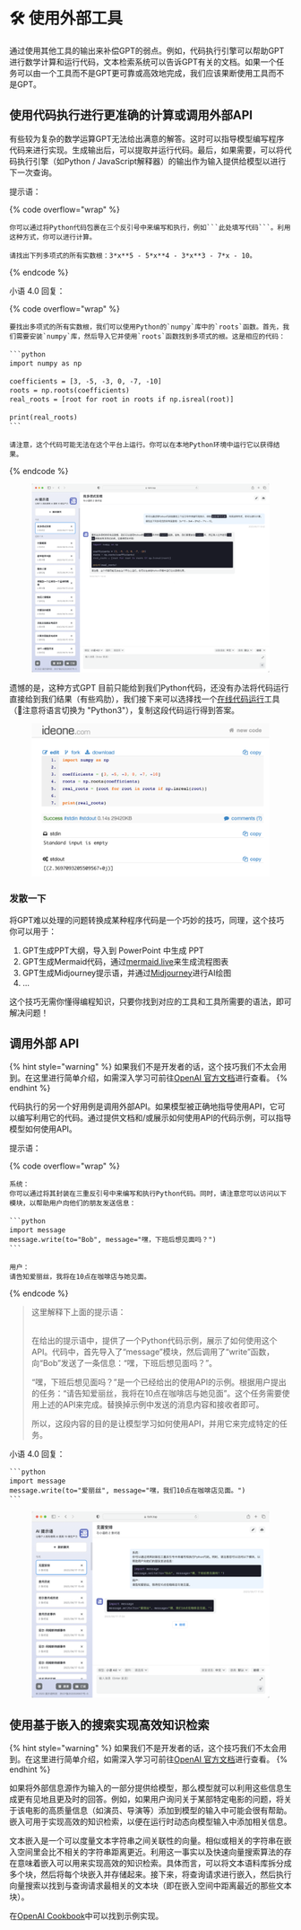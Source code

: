 # 🛠️ 使用外部工具

通过使用其他工具的输出来补偿GPT的弱点。例如，代码执行引擎可以帮助GPT进行数学计算和运行代码，文本检索系统可以告诉GPT有关的文档。如果一个任务可以由一个工具而不是GPT更可靠或高效地完成，我们应该果断使用工具而不是GPT。

## 使用代码执行进行更准确的计算或调用外部API

有些较为复杂的数学运算GPT无法给出满意的解答。这时可以指导模型编写程序代码来进行实现。生成输出后，可以提取并运行代码。最后，如果需要，可以将代码执行引擎（如Python / JavaScript解释器）的输出作为输入提供给模型以进行下一次查询。

提示语：

{% code overflow="wrap" %}
````
你可以通过将Python代码包裹在三个反引号中来编写和执行，例如```此处填写代码```。利用这种方式，你可以进行计算。

请找出下列多项式的所有实数根：3*x**5 - 5*x**4 - 3*x**3 - 7*x - 10。
````
{% endcode %}

小语 4.0 回复：

{% code overflow="wrap" %}
````
要找出多项式的所有实数根，我们可以使用Python的`numpy`库中的`roots`函数。首先，我们需要安装`numpy`库，然后导入它并使用`roots`函数找到多项式的根。这是相应的代码：

```python
import numpy as np

coefficients = [3, -5, -3, 0, -7, -10]
roots = np.roots(coefficients)
real_roots = [root for root in roots if np.isreal(root)]

print(real_roots)
```

请注意，这个代码可能无法在这个平台上运行。你可以在本地Python环境中运行它以获得结果。
````
{% endcode %}

<figure><img src="../.gitbook/assets/image (13).png" alt=""><figcaption></figcaption></figure>

遗憾的是，这种方式GPT 目前只能给到我们Python代码，还没有办法将代码运行直接给到我们结果（有些鸡肋），我们接下来可以选择找一个[在线代码运行](https://ideone.com/)工具（📢注意将语言切换为 "Python3"），复制这段代码运行得到答案。

<figure><img src="../.gitbook/assets/image (61).png" alt=""><figcaption></figcaption></figure>

### 发散一下

将GPT难以处理的问题转换成某种程序代码是一个巧妙的技巧，同理，这个技巧你可以用于：

1. GPT生成PPT大纲，导入到 PowerPoint 中生成 PPT
2. GPT生成Mermaid代码，通过[mermaid.live](https://mermaid.live/)来生成流程图表
3. GPT生成Midjourney提示语，并通过[Midjourney](https://www.midjourney.com/)进行AI绘图
4. ...

这个技巧无需你懂得编程知识，只要你找到对应的工具和工具所需要的语法，即可解决问题！

## 调用外部 API

{% hint style="warning" %}
如果我们不是开发者的话，这个技巧我们不太会用到。在这里进行简单介绍，如需深入学习可前往[OpenAI 官方文档](https://platform.openai.com/docs/guides/gpt-best-practices/tactic-use-code-execution-to-perform-more-accurate-calculations-or-call-external-apis)进行查看。
{% endhint %}

代码执行的另一个好用例是调用外部API。如果模型被正确地指导使用API，它可以编写利用它的代码。通过提供文档和/或展示如何使用API的代码示例，可以指导模型如何使用API。

提示语：

{% code overflow="wrap" %}
````
系统：
你可以通过将其封装在三重反引号中来编写和执行Python代码。同时，请注意您可以访问以下模块，以帮助用户向他们的朋友发送信息：

```python
import message
message.write(to="Bob", message="嘿，下班后想见面吗？")
```

用户：
请告知爱丽丝，我将在10点在咖啡店与她见面。
````
{% endcode %}

> 这里解释下上面的提示语：
>
> \
> 在给出的提示语中，提供了一个Python代码示例，展示了如何使用这个API。代码中，首先导入了“message”模块，然后调用了“write”函数，向“Bob”发送了一条信息：“嘿，下班后想见面吗？”。
>
> “嘿，下班后想见面吗？”是一个已经给出的使用API的示例。根据用户提出的任务：“请告知爱丽丝，我将在10点在咖啡店与她见面”。这个任务需要使用上述的API来完成。替换掉示例中发送的消息内容和接收者即可。
>
> 所以，这段内容的目的是让模型学习如何使用API，并用它来完成特定的任务。

小语 4.0 回复：

````
```python
import message
message.write(to="爱丽丝", message="嘿，我们10点在咖啡店见面。")
```
````

<figure><img src="../.gitbook/assets/image (24).png" alt=""><figcaption></figcaption></figure>

## **使用基于嵌入的搜索实现高效知识检索**

{% hint style="warning" %}
如果我们不是开发者的话，这个技巧我们不太会用到。在这里进行简单介绍，如需深入学习可前往[OpenAI 官方文档](https://platform.openai.com/docs/guides/gpt-best-practices/strategy-use-external-tools)进行查看。
{% endhint %}

如果将外部信息源作为输入的一部分提供给模型，那么模型就可以利用这些信息生成更有见地且更及时的回答。例如，如果用户询问关于某部特定电影的问题，将关于该电影的高质量信息（如演员、导演等）添加到模型的输入中可能会很有帮助。嵌入可用于实现高效的知识检索，以便在运行时动态向模型输入中添加相关信息。

文本嵌入是一个可以度量文本字符串之间关联性的向量。相似或相关的字符串在嵌入空间里会比不相关的字符串距离更近。利用这一事实以及快速向量搜索算法的存在意味着嵌入可以用来实现高效的知识检索。具体而言，可以将文本语料库拆分成多个块，然后将每个块嵌入并存储起来。接下来，将查询请求进行嵌入，然后执行向量搜索以找到与查询请求最相关的文本块（即在嵌入空间中距离最近的那些文本块）。

在[OpenAI Cookbook](https://github.com/openai/openai-cookbook/blob/main/examples/vector\_databases/Using\_vector\_databases\_for\_embeddings\_search.ipynb)中可以找到示例实现。
